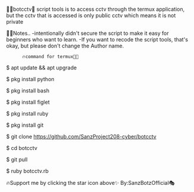 🔗🔥botcctv🎥
  script tools is to access cctv 
  through the termux application, 
  but the cctv that is accessed is 
  only public cctv 
  which means it is not private

🔗🔥Notes..
  -intentionally didn't secure the script to 
   make it easy for beginners who want to learn.
  -If you want to recode the script tools, 
   that's okay, but please don't change the Author name.

          🔥command for termux📱🔥

$ apt update && apt upgrade

$ pkg install python

$ pkg install bash

$ pkg install figlet

$ pkg install ruby

$ pkg install git

$ git clone https://github.com/SanzProject208-cyber/botcctv

$ cd botcctv

$ git pull

$ ruby botcctv.rb


🔥Support me by clicking 
  the star icon above✨️
                By:SanzBotzOfficial🎭
